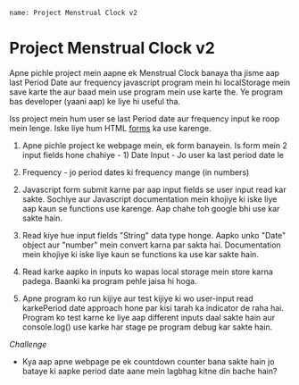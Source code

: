 ```ngMeta
name: Project Menstrual Clock v2
```

# Project Menstrual Clock v2

Apne pichle project mein aapne ek Menstrual Clock banaya tha jisme aap last Period Date aur frequency javascript program mein hi localStorage mein save karte the aur baad mein use program mein use karte the. Ye program bas developer (yaani aap) ke liye hi useful tha.

Iss project mein hum user se last Period date aur frequency input ke roop mein lenge. Iske liye hum HTML [forms]([200~https://www.w3schools.com/html/html_forms.asp) ka use karenge.


1. Apne pichle project ke webpage mein, ek form banayein. Is form mein 2 input fields hone chahiye - 1) Date Input - Jo user ka last period date le
2) Frequency - jo period dates ki frequency mange (in numbers)

2. Javascript form submit karne par aap input fields se user input read kar sakte. Sochiye aur Javascript documentation mein khojiye ki iske liye aap kaun se functions use karenge. Aap chahe toh google bhi use kar sakte hain.

3. Read kiye hue input fields "String" data type honge. Aapko unko "Date" object aur "number" mein convert karna par sakta hai. Documentation mein khojiye ki iske liye kaun se functions ka use kar sakte hain.

4. Read karke aapko in inputs ko wapas local storage mein store karna padega. Baanki ka program pehle jaisa hi hoga.

5. Apne program ko run kijiye aur test kijiye  ki wo user-input read karkePeriod date approach hone par kisi tarah ka indicator de raha hai. Program ko test karne ke liye aap different inputs daal sakte hain aur console.log() use karke har stage pe program debug kar sakte hain.


*Challenge*

- Kya aap apne webpage pe ek countdown counter bana sakte hain jo bataye ki aapke period date aane mein lagbhag kitne din bache hain?
